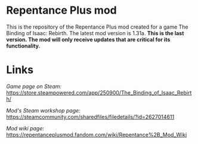 # Repentance Plus mod
This is the repository of the Repentance Plus mod created for a game The Binding of Isaac: Rebirth. The latest mod version is 1.31a. **This is the last version. The mod will only receive updates that are critical for its functionality.**

# Links
*Game page on Steam:* https://store.steampowered.com/app/250900/The_Binding_of_Isaac_Rebirth/

*Mod's Steam workshop page:* https://steamcommunity.com/sharedfiles/filedetails/?id=2627014611

*Mod wiki page:* https://repentanceplusmod.fandom.com/wiki/Repentance%2B_Mod_Wiki

